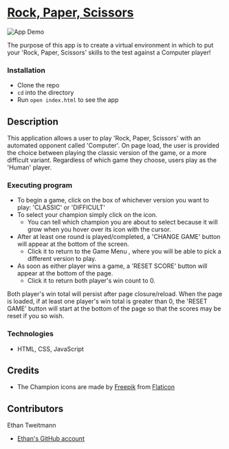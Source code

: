 # [Rock, Paper, Scissors](https://ectweitmann.github.io/rock-paper-scissors/)
![App Demo](assets/README.gif)

The purpose of this app is to create a virtual environment in which to put your 'Rock, Paper, Scissors' skills to the test against a Computer player!

### Installation

* Clone the repo
* `cd` into the directory
* Run `open index.html` to see the app

## Description

This application allows a user to play 'Rock, Paper, Scissors' with an automated opponent called 'Computer'. On page load, the user is provided the choice between playing the classic version of the game, or a more difficult variant. Regardless of which game they choose, users play as the 'Human' player.

### Executing program

* To begin a game, click on the box of whichever version you want to play: 'CLASSIC' or 'DIFFICULT'
* To select your champion simply click on the icon.
  - You can tell which champion you are about to select because it will grow when you hover over its icon with the cursor.
* After at least one round is played/completed, a 'CHANGE GAME' button will appear at the bottom of the screen.
  - Click it to return to the Game Menu , where you will be able to pick a different version to play.
* As soon as either player wins a game, a 'RESET SCORE' button will appear at the bottom of the page.
  - Click it to return both player's win count to 0.

Both player's win total will persist after page closure/reload. When the page is loaded, if at least one player's win total is greater than 0, the 'RESET GAME' button will start at the bottom of the page so that the scores may be reset if you so wish.

### Technologies

* HTML, CSS, JavaScript

## Credits

- The Champion icons are made by [Freepik](https://www.freepik.com) from [Flaticon](https://www.flaticon.com/)


## Contributors
Ethan Tweitmann
- [Ethan's GitHub account](https://github.com/ectweitmann)
